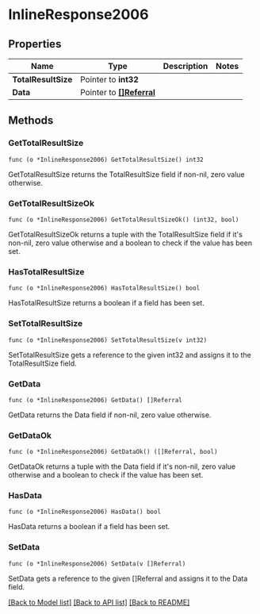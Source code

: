 # InlineResponse2006

## Properties

Name | Type | Description | Notes
------------ | ------------- | ------------- | -------------
**TotalResultSize** | Pointer to **int32** |  | 
**Data** | Pointer to [**[]Referral**](Referral.md) |  | 

## Methods

### GetTotalResultSize

`func (o *InlineResponse2006) GetTotalResultSize() int32`

GetTotalResultSize returns the TotalResultSize field if non-nil, zero value otherwise.

### GetTotalResultSizeOk

`func (o *InlineResponse2006) GetTotalResultSizeOk() (int32, bool)`

GetTotalResultSizeOk returns a tuple with the TotalResultSize field if it's non-nil, zero value otherwise
and a boolean to check if the value has been set.

### HasTotalResultSize

`func (o *InlineResponse2006) HasTotalResultSize() bool`

HasTotalResultSize returns a boolean if a field has been set.

### SetTotalResultSize

`func (o *InlineResponse2006) SetTotalResultSize(v int32)`

SetTotalResultSize gets a reference to the given int32 and assigns it to the TotalResultSize field.

### GetData

`func (o *InlineResponse2006) GetData() []Referral`

GetData returns the Data field if non-nil, zero value otherwise.

### GetDataOk

`func (o *InlineResponse2006) GetDataOk() ([]Referral, bool)`

GetDataOk returns a tuple with the Data field if it's non-nil, zero value otherwise
and a boolean to check if the value has been set.

### HasData

`func (o *InlineResponse2006) HasData() bool`

HasData returns a boolean if a field has been set.

### SetData

`func (o *InlineResponse2006) SetData(v []Referral)`

SetData gets a reference to the given []Referral and assigns it to the Data field.


[[Back to Model list]](../README.md#documentation-for-models) [[Back to API list]](../README.md#documentation-for-api-endpoints) [[Back to README]](../README.md)


